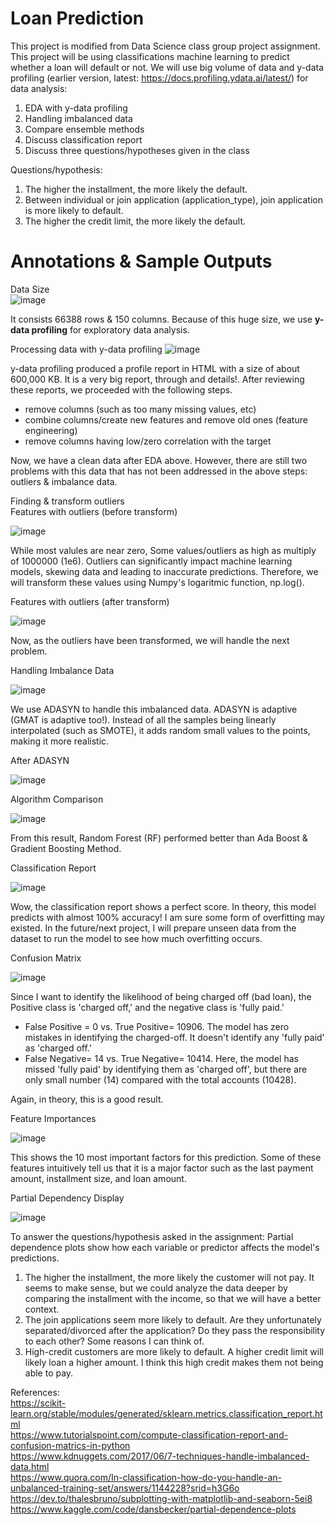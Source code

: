 # Loan Prediction
This project is modified from Data Science class group project assignment. This project will be using classifications machine learning to predict whether a loan will default or not. 
We will use big volume of data and y-data profiling (earlier version, latest: https://docs.profiling.ydata.ai/latest/) for data analysis:
1) EDA with y-data profiling
2) Handling imbalanced data
3) Compare ensemble methods
4) Discuss classification report
5) Discuss three questions/hypotheses given in the class

Questions/hypothesis:
1) The higher the installment, the more likely the default.
2) Between individual or join application (application_type), join application is more likely to default.
3) The higher the credit limit, the more likely the default.

# Annotations & Sample Outputs

Data Size <br>
![image](https://github.com/mahdiwf/loan-prediction/assets/163992115/c555ed3c-d16f-44ca-934b-6e7fcc43ed32)

It consists 66388 rows & 150 columns. Because of this huge size, we use **y-data profiling** for exploratory data analysis.

Processing data with y-data profiling
![image](https://github.com/mahdiwf/loan-prediction/assets/163992115/0ee395cf-7d5f-4d8d-8d03-6a88d1fc06d7) <br>

y-data profiling produced a profile report in HTML with a size of about 600,000 KB. It is a very big report, through and details!. After reviewing these reports, we proceeded with the following steps.
 * remove columns (such as too many missing values, etc)
 * combine columns/create new features and remove old ones (feature engineering)
 * remove columns having low/zero correlation with the target

Now, we have a clean data after EDA above. However, there are still two problems with this data that has not been addressed in the above steps: outliers & imbalance data.

Finding & transform outliers<br>
Features with outliers (before transform)

 ![image](https://github.com/mahdiwf/loan-prediction/assets/163992115/ce916150-8a65-4b75-983d-966b831ebb57)

 While most valules are near zero, Some values/outliers as high as multiply of 1000000 (1e6). Outliers can significantly impact machine learning models, skewing data and leading to inaccurate predictions.
 Therefore, we will transform these values using Numpy's logaritmic function, np.log().

Features with outliers (after transform)

 ![image](https://github.com/mahdiwf/loan-prediction/assets/163992115/6c458a16-babb-4159-af69-5f8d667d4d3a)

Now, as the outliers have been transformed, we will handle the next problem.<br>

Handling Imbalance Data

![image](https://github.com/mahdiwf/loan-prediction/assets/163992115/24d0ea04-b17d-4ddd-9b38-c32632f4e0c3) <br>

We use ADASYN to handle this imbalanced data. ADASYN is adaptive (GMAT is adaptive too!). Instead of all the samples being linearly interpolated (such as SMOTE), it adds random small values to the points, making it more realistic.<br>

After ADASYN

![image](https://github.com/mahdiwf/loan-prediction/assets/163992115/fc1d4dc0-f07e-43ac-b1ca-6c6a6d78b720)


Algorithm Comparison

 ![image](https://github.com/mahdiwf/loan-prediction/assets/163992115/323e2466-590d-4be6-a1e4-7d0058fff21a)

From this result, Random Forest (RF) performed better than Ada Boost & Gradient Boosting Method.

Classification Report

 ![image](https://github.com/mahdiwf/loan-prediction/assets/163992115/b22fad73-04b7-4176-b3cd-0ac1fa666073)

Wow, the classification report shows a perfect score. In theory, this model predicts with almost 100% accuracy! I am sure some form of overfitting may existed.
In the future/next project, I will prepare unseen data from the dataset to run the model to see how much overfitting occurs.

Confusion Matrix

 ![image](https://github.com/mahdiwf/loan-prediction/assets/163992115/031f737c-a2e1-42e9-91fc-bbad9210db3e)

Since I want to identify the likelihood of being charged off (bad loan), the Positive class is 'charged off,' and the negative class is 'fully paid.'
* False Positive = 0 vs. True Positive= 10906. 
The model has zero mistakes in identifying the charged-off. It doesn't identify any 'fully paid' as 'charged off.'
* False Negative= 14 vs. True Negative= 10414. 
Here, the model has missed 'fully paid' by identifying them as 'charged off', but there are only small number (14) compared with the total accounts (10428).

Again, in theory, this is a good result.

Feature Importances

 ![image](https://github.com/mahdiwf/loan-prediction/assets/163992115/086c0ae4-7931-4876-85b9-1f921bd85278)

This shows the 10 most important factors for this prediction. Some of these features intuitively tell us that it is a major factor such as the last payment amount, installment size, and loan amount.

Partial Dependency Display

 ![image](https://github.com/mahdiwf/loan-prediction/assets/163992115/f69cbc13-5f54-4879-a4f9-2811ddc5c7ca)

To answer the questions/hypothesis asked in the assignment:
Partial dependence plots show how each variable or predictor affects the model's predictions.
1) The higher the installment, the more likely the customer will not pay. It seems to make sense, but we could analyze the data deeper by comparing the installment with the income, so that we will have a better context.
2) The join applications seem more likely to default. Are they unfortunately separated/divorced after the application? Do they pass the responsibility to each other? Some reasons I can think of.
3) High-credit customers are more likely to default. A higher credit limit will likely loan a higher amount. I think this high credit makes them not being able to pay.

References:<br>
https://scikit-learn.org/stable/modules/generated/sklearn.metrics.classification_report.html <br>
https://www.tutorialspoint.com/compute-classification-report-and-confusion-matrics-in-python <br>
https://www.kdnuggets.com/2017/06/7-techniques-handle-imbalanced-data.html <br>
https://www.quora.com/In-classification-how-do-you-handle-an-unbalanced-training-set/answers/1144228?srid=h3G6o <br>
https://dev.to/thalesbruno/subplotting-with-matplotlib-and-seaborn-5ei8 <br>
https://www.kaggle.com/code/dansbecker/partial-dependence-plots <br>
